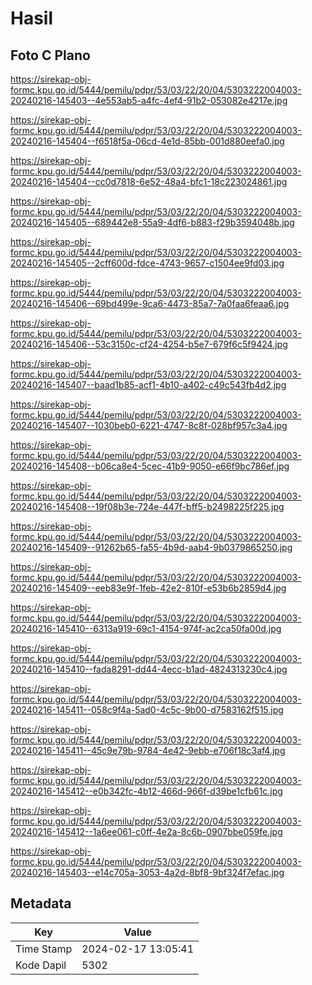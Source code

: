 # Hasil

## Foto C Plano

https://sirekap-obj-formc.kpu.go.id/5444/pemilu/pdpr/53/03/22/20/04/5303222004003-20240216-145403--4e553ab5-a4fc-4ef4-91b2-053082e4217e.jpg

https://sirekap-obj-formc.kpu.go.id/5444/pemilu/pdpr/53/03/22/20/04/5303222004003-20240216-145404--f6518f5a-06cd-4e1d-85bb-001d880eefa0.jpg

https://sirekap-obj-formc.kpu.go.id/5444/pemilu/pdpr/53/03/22/20/04/5303222004003-20240216-145404--cc0d7818-6e52-48a4-bfc1-18c223024861.jpg

https://sirekap-obj-formc.kpu.go.id/5444/pemilu/pdpr/53/03/22/20/04/5303222004003-20240216-145405--689442e8-55a9-4df6-b883-f29b3594048b.jpg

https://sirekap-obj-formc.kpu.go.id/5444/pemilu/pdpr/53/03/22/20/04/5303222004003-20240216-145405--2cff600d-fdce-4743-9657-c1504ee9fd03.jpg

https://sirekap-obj-formc.kpu.go.id/5444/pemilu/pdpr/53/03/22/20/04/5303222004003-20240216-145406--69bd499e-9ca6-4473-85a7-7a0faa6feaa6.jpg

https://sirekap-obj-formc.kpu.go.id/5444/pemilu/pdpr/53/03/22/20/04/5303222004003-20240216-145406--53c3150c-cf24-4254-b5e7-679f6c5f9424.jpg

https://sirekap-obj-formc.kpu.go.id/5444/pemilu/pdpr/53/03/22/20/04/5303222004003-20240216-145407--baad1b85-acf1-4b10-a402-c49c543fb4d2.jpg

https://sirekap-obj-formc.kpu.go.id/5444/pemilu/pdpr/53/03/22/20/04/5303222004003-20240216-145407--1030beb0-6221-4747-8c8f-028bf957c3a4.jpg

https://sirekap-obj-formc.kpu.go.id/5444/pemilu/pdpr/53/03/22/20/04/5303222004003-20240216-145408--b06ca8e4-5cec-41b9-9050-e66f9bc786ef.jpg

https://sirekap-obj-formc.kpu.go.id/5444/pemilu/pdpr/53/03/22/20/04/5303222004003-20240216-145408--19f08b3e-724e-447f-bff5-b2498225f225.jpg

https://sirekap-obj-formc.kpu.go.id/5444/pemilu/pdpr/53/03/22/20/04/5303222004003-20240216-145409--91262b65-fa55-4b9d-aab4-9b0379865250.jpg

https://sirekap-obj-formc.kpu.go.id/5444/pemilu/pdpr/53/03/22/20/04/5303222004003-20240216-145409--eeb83e9f-1feb-42e2-810f-e53b6b2859d4.jpg

https://sirekap-obj-formc.kpu.go.id/5444/pemilu/pdpr/53/03/22/20/04/5303222004003-20240216-145410--6313a919-69c1-4154-974f-ac2ca50fa00d.jpg

https://sirekap-obj-formc.kpu.go.id/5444/pemilu/pdpr/53/03/22/20/04/5303222004003-20240216-145410--fada8291-dd44-4ecc-b1ad-4824313230c4.jpg

https://sirekap-obj-formc.kpu.go.id/5444/pemilu/pdpr/53/03/22/20/04/5303222004003-20240216-145411--058c9f4a-5ad0-4c5c-9b00-d7583162f515.jpg

https://sirekap-obj-formc.kpu.go.id/5444/pemilu/pdpr/53/03/22/20/04/5303222004003-20240216-145411--45c9e79b-9784-4e42-9ebb-e706f18c3af4.jpg

https://sirekap-obj-formc.kpu.go.id/5444/pemilu/pdpr/53/03/22/20/04/5303222004003-20240216-145412--e0b342fc-4b12-466d-966f-d39be1cfb61c.jpg

https://sirekap-obj-formc.kpu.go.id/5444/pemilu/pdpr/53/03/22/20/04/5303222004003-20240216-145412--1a6ee061-c0ff-4e2a-8c6b-0907bbe059fe.jpg

https://sirekap-obj-formc.kpu.go.id/5444/pemilu/pdpr/53/03/22/20/04/5303222004003-20240216-145403--e14c705a-3053-4a2d-8bf8-9bf324f7efac.jpg


## Metadata

| Key        | Value               |
| ---------- | ------------------- |
| Time Stamp | 2024-02-17 13:05:41 |
| Kode Dapil | 5302                |



